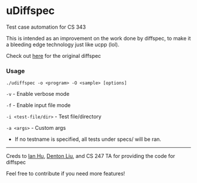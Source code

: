 # uDiffspec

Test case automation for CS 343

This is intended as an improvement on the work done by diffspec, to make it a bleeding
edge technology just like ucpp (lol).

Check out [here](https://github.com/ian952/diffspec/blob/master/diffspec) for the original diffspec

### Usage
```
./udiffspec -o <program> -O <sample> [options]
```

`-v` - Enable verbose mode

`-f` - Enable input file mode

`-i <test-file/dir>` - Test file/directory

`-a <args>` - Custom args

- If no testname is specified, all tests under specs/ will be ran.

---

Creds to [Ian Hu](https://github.com/ian952), [Denton Liu](https://github.com/Denton-L), 
and CS 247 TA for providing the code for diffspec

Feel free to contribute if you need more features!
